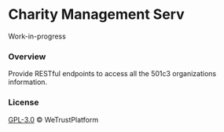 # Charity Management Serv
Work-in-progress

### Overview
Provide RESTful endpoints to access all the 501c3 organizations information.


### License
[GPL-3.0](https://www.gnu.org/licenses/gpl-3.0.txt) &copy; WeTrustPlatform
